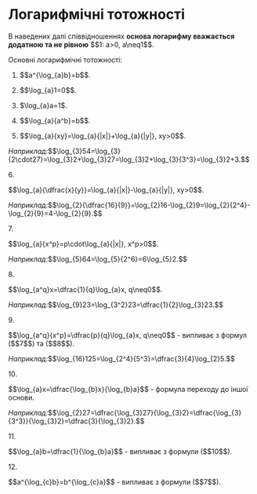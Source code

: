 # Логарифмічні тотожності

<p>В наведених далі співвідношеннях <b>основа логарифму вважається додатною та не рівною</b> $$1: a>0, a\neq1$$.</p>

<p>Основні логарифмічні тотожності:</p>

1. <p>$$a^{\log_{a}b}=b$$.</p>
2. <p>$$\log_{a}1=0$$.</p>
3. <p>$\log_{a}a=1$.</p>
4. <p>$$\log_{a}{a^b}=b$$.</p>
5. <p>$$\log_{a}{xy}=\log_{a}{|x|}+\log_{a}{|y|}, xy>0$$.</p>
<p><i>Наприклад:</i>$$\log_{3}54=\log_{3}{2\cdot27}=\log_{3}2+\log_{3}27=\log_{3}2+\log_{3}{3^3}=\log_{3}2+3.$$</p>
6. <p>$$\log_{a}{\dfrac{x}{y}}=\log_{a}{|x|}-\log_{a}{|y|}, xy>0$$.</p>
<p><i>Наприклад:</i>$$\log_{2}{\dfrac{16}{9}}=\log_{2}16-\log_{2}9=\log_{2}{2^4}-\log_{2}{9}=4-\log_{2}{9}.$$</p>
7. <p>$$\log_{a}{x^p}=p\cdot\log_{a}{|x|}, x^p>0$$.</p>
<p><i>Наприклад:</i>$$\log_{5}64=\log_{5}{2^6}=6\log_{5}2.$$</p>
8. <p>$$\log_{a^q}x=\dfrac{1}{q}\log_{a}x, q\neq0$$.</p>
<p><i>Наприклад:</i>$$\log_{9}23=\log_{3^2}23=\dfrac{1}{2}\log_{3}23.$$</p>
9. <p>$$\log_{a^q}{x^p}=\dfrac{p}{q}\log_{a}x, q\neq0$$ - випливає з формул ($$7$$) та ($$8$$).</p>
<p><i>Наприклад:</i>$$\log_{16}125=\log_{2^4}{5^3}=\dfrac{3}{4}\log_{2}5.$$</p>
10. <p>$$\log_{a}x=\dfrac{\log_{b}x}{\log_{b}a}$$ - формула переходу до іншої основи.</p>
<p><i>Наприклад:</i>$$\log_{2}27=\dfrac{\log_{3}27}{\log_{3}2}=\dfrac{\log_{3}{3^3}}{\log_{3}2}=\dfrac{3}{\log_{3}2}.$$</p>
11. <p>$$\log_{a}b=\dfrac{1}{\log_{b}a}$$ - випливає з формули ($$10$$).</p>
12. <p>$$a^{\log_{c}b}=b^{\log_{c}a}$$ - випливає з формули ($$7$$).</p>
